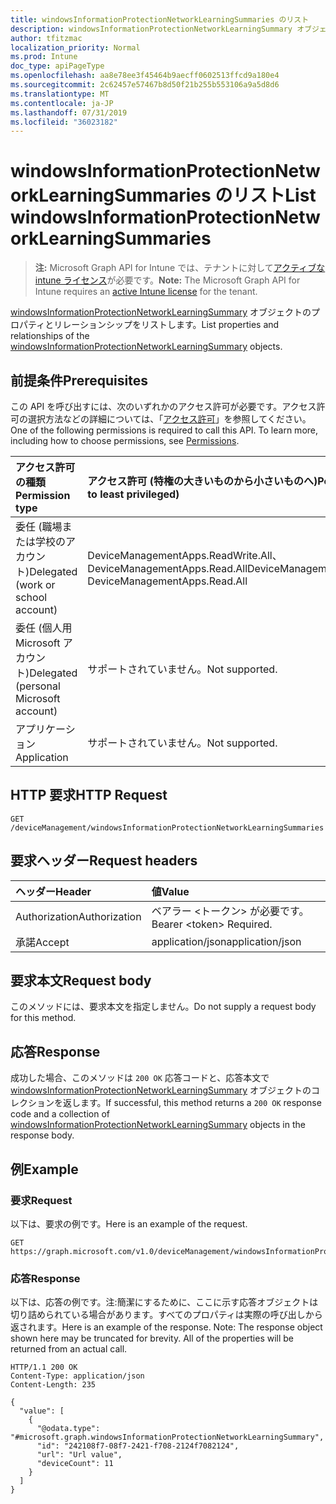 ```yaml
---
title: windowsInformationProtectionNetworkLearningSummaries のリスト
description: windowsInformationProtectionNetworkLearningSummary オブジェクトのプロパティとリレーションシップをリストします。
author: tfitzmac
localization_priority: Normal
ms.prod: Intune
doc_type: apiPageType
ms.openlocfilehash: aa8e78ee3f45464b9aecff0602513ffcd9a180e4
ms.sourcegitcommit: 2c62457e57467b8d50f21b255b553106a9a5d8d6
ms.translationtype: MT
ms.contentlocale: ja-JP
ms.lasthandoff: 07/31/2019
ms.locfileid: "36023182"
---
```

# <a name="list-windowsinformationprotectionnetworklearningsummaries"></a><span data-ttu-id="c4d84-103">windowsInformationProtectionNetworkLearningSummaries のリスト</span><span class="sxs-lookup"><span data-stu-id="c4d84-103">List windowsInformationProtectionNetworkLearningSummaries</span></span>

> <span data-ttu-id="c4d84-104">**注:** Microsoft Graph API for Intune では、テナントに対して[アクティブな intune ライセンス](https://go.microsoft.com/fwlink/?linkid=839381)が必要です。</span><span class="sxs-lookup"><span data-stu-id="c4d84-104">**Note:** The Microsoft Graph API for Intune requires an [active Intune license](https://go.microsoft.com/fwlink/?linkid=839381) for the tenant.</span></span>

<span data-ttu-id="c4d84-105">[windowsInformationProtectionNetworkLearningSummary](../resources/intune-wip-windowsinformationprotectionnetworklearningsummary.md) オブジェクトのプロパティとリレーションシップをリストします。</span><span class="sxs-lookup"><span data-stu-id="c4d84-105">List properties and relationships of the [windowsInformationProtectionNetworkLearningSummary](../resources/intune-wip-windowsinformationprotectionnetworklearningsummary.md) objects.</span></span>

## <a name="prerequisites"></a><span data-ttu-id="c4d84-106">前提条件</span><span class="sxs-lookup"><span data-stu-id="c4d84-106">Prerequisites</span></span>
<span data-ttu-id="c4d84-p101">この API を呼び出すには、次のいずれかのアクセス許可が必要です。アクセス許可の選択方法などの詳細については、「[アクセス許可](/graph/permissions-reference)」を参照してください。</span><span class="sxs-lookup"><span data-stu-id="c4d84-p101">One of the following permissions is required to call this API. To learn more, including how to choose permissions, see [Permissions](/graph/permissions-reference).</span></span>

|<span data-ttu-id="c4d84-109">アクセス許可の種類</span><span class="sxs-lookup"><span data-stu-id="c4d84-109">Permission type</span></span>|<span data-ttu-id="c4d84-110">アクセス許可 (特権の大きいものから小さいものへ)</span><span class="sxs-lookup"><span data-stu-id="c4d84-110">Permissions (from most to least privileged)</span></span>|
|:---|:---|
|<span data-ttu-id="c4d84-111">委任 (職場または学校のアカウント)</span><span class="sxs-lookup"><span data-stu-id="c4d84-111">Delegated (work or school account)</span></span>|<span data-ttu-id="c4d84-112">DeviceManagementApps.ReadWrite.All、DeviceManagementApps.Read.All</span><span class="sxs-lookup"><span data-stu-id="c4d84-112">DeviceManagementApps.ReadWrite.All, DeviceManagementApps.Read.All</span></span>|
|<span data-ttu-id="c4d84-113">委任 (個人用 Microsoft アカウント)</span><span class="sxs-lookup"><span data-stu-id="c4d84-113">Delegated (personal Microsoft account)</span></span>|<span data-ttu-id="c4d84-114">サポートされていません。</span><span class="sxs-lookup"><span data-stu-id="c4d84-114">Not supported.</span></span>|
|<span data-ttu-id="c4d84-115">アプリケーション</span><span class="sxs-lookup"><span data-stu-id="c4d84-115">Application</span></span>|<span data-ttu-id="c4d84-116">サポートされていません。</span><span class="sxs-lookup"><span data-stu-id="c4d84-116">Not supported.</span></span>|

## <a name="http-request"></a><span data-ttu-id="c4d84-117">HTTP 要求</span><span class="sxs-lookup"><span data-stu-id="c4d84-117">HTTP Request</span></span>
<!-- {
  "blockType": "ignored"
}
-->
``` http
GET /deviceManagement/windowsInformationProtectionNetworkLearningSummaries
```

## <a name="request-headers"></a><span data-ttu-id="c4d84-118">要求ヘッダー</span><span class="sxs-lookup"><span data-stu-id="c4d84-118">Request headers</span></span>
|<span data-ttu-id="c4d84-119">ヘッダー</span><span class="sxs-lookup"><span data-stu-id="c4d84-119">Header</span></span>|<span data-ttu-id="c4d84-120">値</span><span class="sxs-lookup"><span data-stu-id="c4d84-120">Value</span></span>|
|:---|:---|
|<span data-ttu-id="c4d84-121">Authorization</span><span class="sxs-lookup"><span data-stu-id="c4d84-121">Authorization</span></span>|<span data-ttu-id="c4d84-122">ベアラー &lt;トークン&gt; が必要です。</span><span class="sxs-lookup"><span data-stu-id="c4d84-122">Bearer &lt;token&gt; Required.</span></span>|
|<span data-ttu-id="c4d84-123">承諾</span><span class="sxs-lookup"><span data-stu-id="c4d84-123">Accept</span></span>|<span data-ttu-id="c4d84-124">application/json</span><span class="sxs-lookup"><span data-stu-id="c4d84-124">application/json</span></span>|

## <a name="request-body"></a><span data-ttu-id="c4d84-125">要求本文</span><span class="sxs-lookup"><span data-stu-id="c4d84-125">Request body</span></span>
<span data-ttu-id="c4d84-126">このメソッドには、要求本文を指定しません。</span><span class="sxs-lookup"><span data-stu-id="c4d84-126">Do not supply a request body for this method.</span></span>

## <a name="response"></a><span data-ttu-id="c4d84-127">応答</span><span class="sxs-lookup"><span data-stu-id="c4d84-127">Response</span></span>
<span data-ttu-id="c4d84-128">成功した場合、このメソッドは `200 OK` 応答コードと、応答本文で [windowsInformationProtectionNetworkLearningSummary](../resources/intune-wip-windowsinformationprotectionnetworklearningsummary.md) オブジェクトのコレクションを返します。</span><span class="sxs-lookup"><span data-stu-id="c4d84-128">If successful, this method returns a `200 OK` response code and a collection of [windowsInformationProtectionNetworkLearningSummary](../resources/intune-wip-windowsinformationprotectionnetworklearningsummary.md) objects in the response body.</span></span>

## <a name="example"></a><span data-ttu-id="c4d84-129">例</span><span class="sxs-lookup"><span data-stu-id="c4d84-129">Example</span></span>

### <a name="request"></a><span data-ttu-id="c4d84-130">要求</span><span class="sxs-lookup"><span data-stu-id="c4d84-130">Request</span></span>
<span data-ttu-id="c4d84-131">以下は、要求の例です。</span><span class="sxs-lookup"><span data-stu-id="c4d84-131">Here is an example of the request.</span></span>
``` http
GET https://graph.microsoft.com/v1.0/deviceManagement/windowsInformationProtectionNetworkLearningSummaries
```

### <a name="response"></a><span data-ttu-id="c4d84-132">応答</span><span class="sxs-lookup"><span data-stu-id="c4d84-132">Response</span></span>
<span data-ttu-id="c4d84-p102">以下は、応答の例です。注:簡潔にするために、ここに示す応答オブジェクトは切り詰められている場合があります。すべてのプロパティは実際の呼び出しから返されます。</span><span class="sxs-lookup"><span data-stu-id="c4d84-p102">Here is an example of the response. Note: The response object shown here may be truncated for brevity. All of the properties will be returned from an actual call.</span></span>
``` http
HTTP/1.1 200 OK
Content-Type: application/json
Content-Length: 235

{
  "value": [
    {
      "@odata.type": "#microsoft.graph.windowsInformationProtectionNetworkLearningSummary",
      "id": "242108f7-08f7-2421-f708-2124f7082124",
      "url": "Url value",
      "deviceCount": 11
    }
  ]
}
```



